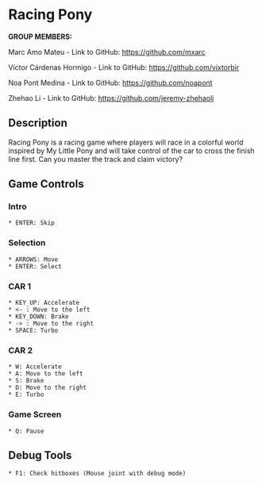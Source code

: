 # Racing Pony
**GROUP MEMBERS:**

Marc Amo Mateu - Link to GitHub: https://github.com/mxarc

Víctor Cárdenas Hormigo - Link to GitHub: https://github.com/vixtorbir

Noa Pont Medina - Link to GitHub: https://github.com/noapont

Zhehao Li - Link to GitHub: https://github.com/jeremy-zhehaoli

## Description

Racing Pony is a racing game where players will race in a colorful world inspired by My Little Pony and will take control of the car to cross the finish line first. Can you master the track and claim victory?

## Game Controls
### Intro    
    * ENTER: Skip
### Selection
    * ARROWS: Move
    * ENTER: Select
### CAR 1
    * KEY_UP: Accelerate
    * <- : Move to the left
    * KEY_DOWN: Brake
    * -> : Move to the right
    * SPACE: Turbo
### CAR 2
    * W: Accelerate
    * A: Move to the left
    * S: Brake
    * D: Move to the right
    * E: Turbo
### Game Screen
    * Q: Pause
## Debug Tools
    * F1: Check hitboxes (Mouse joint with debug mode)
